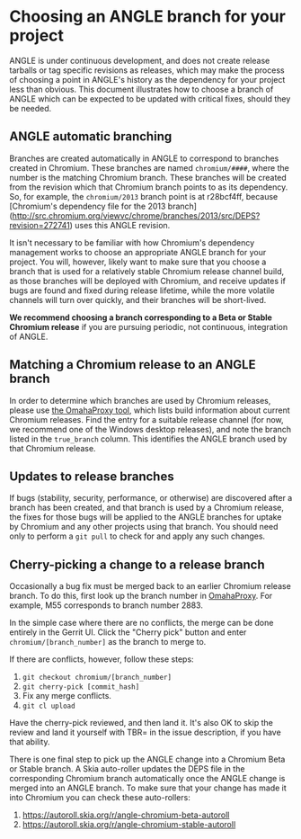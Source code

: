 # Choosing an ANGLE branch for your project

ANGLE is under continuous development, and does not create release tarballs or
tag specific revisions as releases, which may make the process of choosing a
point in ANGLE's history as the dependency for your project less than obvious.
This document illustrates how to choose a branch of ANGLE which can be expected
to be updated with critical fixes, should they be needed.

## ANGLE automatic branching

Branches are created automatically in ANGLE to correspond to branches created in
Chromium. These branches are named `chromium/####`, where the number is the
matching Chromium branch. These branches will be created from the revision which
that Chromium branch points to as its dependency. So, for example, the
`chromium/2013` branch point is at r28bcf4ff, because [Chromium's dependency
file for the 2013 branch]
(http://src.chromium.org/viewvc/chrome/branches/2013/src/DEPS?revision=272741)
uses this ANGLE revision.

It isn't necessary to be familiar with how Chromium's dependency management
works to choose an appropriate ANGLE branch for your project. You will, however,
likely want to make sure that you choose a branch that is used for a relatively
stable Chromium release channel build, as those branches will be deployed with
Chromium, and receive updates if bugs are found and fixed during release
lifetime, while the more volatile channels will turn over quickly, and their
branches will be short-lived.

**We recommend choosing a branch corresponding to a Beta or Stable Chromium
release** if you are pursuing periodic, not continuous, integration of ANGLE.

## Matching a Chromium release to an ANGLE branch

In order to determine which branches are used by Chromium releases, please use
[the OmahaProxy tool](http://omahaproxy.appspot.com/), which lists build
information about current Chromium releases. Find the entry for a suitable
release channel (for now, we recommend one of the Windows desktop releases), and
note the branch listed in the `true_branch` column. This identifies the ANGLE
branch used by that Chromium release.

## Updates to release branches

If bugs (stability, security, performance, or otherwise) are discovered after a
branch has been created, and that branch is used by a Chromium release, the
fixes for those bugs will be applied to the ANGLE branches for uptake by
Chromium and any other projects using that branch. You should need only to
perform a `git pull` to check for and apply any such changes.

## Cherry-picking a change to a release branch

Occasionally a bug fix must be merged back to an earlier Chromium
release branch. To do this, first look up the branch number in
[OmahaProxy](https://omahaproxy.appspot.com/). For example, M55
corresponds to branch number 2883.

In the simple case where there are no conflicts, the merge can be done
entirely in the Gerrit UI. Click the "Cherry pick" button and enter
`chromium/[branch_number]` as the branch to merge to.

If there are conflicts, however, follow these steps:

1. `git checkout chromium/[branch_number]`
2. `git cherry-pick [commit_hash]`
3. Fix any merge conflicts.
4. `git cl upload`

Have the cherry-pick reviewed, and then land it. It's also OK to skip
the review and land it yourself with TBR= in the issue description, if
you have that ability.

There is one final step to pick up the ANGLE change into a Chromium Beta or
Stable branch. A Skia auto-roller updates the DEPS file in the corresponding
Chromium branch automatically once the ANGLE change is merged into an ANGLE
branch. To make sure that your change has made it into Chromium you can check
these auto-rollers:

1. https://autoroll.skia.org/r/angle-chromium-beta-autoroll
1. https://autoroll.skia.org/r/angle-chromium-stable-autoroll
